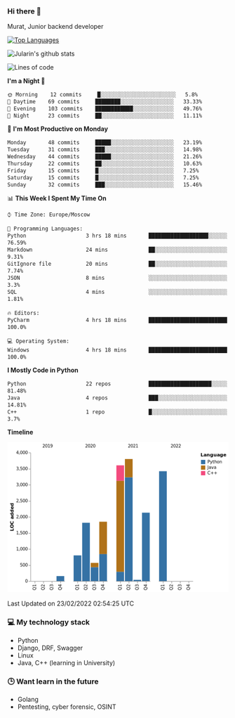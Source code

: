 ### Hi there 👋

Murat, Junior backend developer

[![Top Languages](https://github-readme-stats.vercel.app/api/top-langs/?username=Jularin&layout=compact)]()

![Jularin's github stats](https://github-readme-stats.vercel.app/api?username=Jularin&show_icons=true&include_all_commits=true&count_private=true)

<!--START_SECTION:waka-->
![Lines of code](https://img.shields.io/badge/From%20Hello%20World%20I%27ve%20Written-18%20Thousand%20lines%20of%20code-blue)

**I'm a Night 🦉** 

```text
🌞 Morning    12 commits     █░░░░░░░░░░░░░░░░░░░░░░░░   5.8% 
🌆 Daytime    69 commits     ████████░░░░░░░░░░░░░░░░░   33.33% 
🌃 Evening    103 commits    ████████████░░░░░░░░░░░░░   49.76% 
🌙 Night      23 commits     ██░░░░░░░░░░░░░░░░░░░░░░░   11.11%

```
📅 **I'm Most Productive on Monday** 

```text
Monday       48 commits     █████░░░░░░░░░░░░░░░░░░░░   23.19% 
Tuesday      31 commits     ███░░░░░░░░░░░░░░░░░░░░░░   14.98% 
Wednesday    44 commits     █████░░░░░░░░░░░░░░░░░░░░   21.26% 
Thursday     22 commits     ██░░░░░░░░░░░░░░░░░░░░░░░   10.63% 
Friday       15 commits     █░░░░░░░░░░░░░░░░░░░░░░░░   7.25% 
Saturday     15 commits     █░░░░░░░░░░░░░░░░░░░░░░░░   7.25% 
Sunday       32 commits     ███░░░░░░░░░░░░░░░░░░░░░░   15.46%

```


📊 **This Week I Spent My Time On** 

```text
⌚︎ Time Zone: Europe/Moscow

💬 Programming Languages: 
Python                   3 hrs 18 mins       ███████████████████░░░░░░   76.59% 
Markdown                 24 mins             ██░░░░░░░░░░░░░░░░░░░░░░░   9.31% 
GitIgnore file           20 mins             ██░░░░░░░░░░░░░░░░░░░░░░░   7.74% 
JSON                     8 mins              ░░░░░░░░░░░░░░░░░░░░░░░░░   3.3% 
SQL                      4 mins              ░░░░░░░░░░░░░░░░░░░░░░░░░   1.81%

🔥 Editors: 
PyCharm                  4 hrs 18 mins       █████████████████████████   100.0%

💻 Operating System: 
Windows                  4 hrs 18 mins       █████████████████████████   100.0%

```

**I Mostly Code in Python** 

```text
Python                   22 repos            ████████████████████░░░░░   81.48% 
Java                     4 repos             ███░░░░░░░░░░░░░░░░░░░░░░   14.81% 
C++                      1 repo              █░░░░░░░░░░░░░░░░░░░░░░░░   3.7%

```


**Timeline**

![Chart not found](https://raw.githubusercontent.com/Jularin/Jularin/main/charts/bar_graph.png) 


 Last Updated on 23/02/2022 02:54:25 UTC
<!--END_SECTION:waka-->

### 💻 My technology stack
 - Python
 - Django, DRF, Swagger
 - Linux 
 - Java, C++ (learning in University)

### 🕒 Want learn in the future
 - Golang
 - Pentesting, cyber forensic, OSINT

